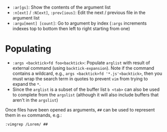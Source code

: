 - `:ar[gs]`: Show the contents of the argument list
- `:n[ext]` / `:N[ext]`, `:prev[ious]`: Edit the next / previous file in the argument list
- `:argu[ment] [count]`: Go to argument by index (`:args` increments indexes top to bottom then left to right starting from one)

# Populating

- `:args <backtick>fd foo<backtick>`: Populate `arglist` with result of external command (using `backtick-expansion`). Note if the command contains a wildcard, e.g., `args <backtick>fd '*.js'<backtick>`, then you must wrap the search term in quotes to prevent `vim` from trying to expand the `*`.
- Since the `arglist` is a subset of the buffer list `b <tab>` can also be used to complete from the `argslist` (although it will also include buffers that aren't in the `argslist`)

Once files have been opened as arguments, `##` can be used to represent them in `ex` commands, e.g.:

```
:vimgrep /Lorem/ ##
```
